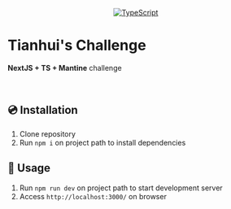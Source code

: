 <div align="center">

[![TypeScript](https://badgen.net/npm/types/env-var)](http://www.typescriptlang.org/)
</div>

# Tianhui's Challenge

**NextJS + TS + Mantine** challenge

<br/>

## 💿 Installation
1) Clone repository
2) Run `npm i` on project path to install dependencies

## 📖 Usage
1) Run `npm run dev` on project path to start development server
2) Access `http://localhost:3000/` on browser
